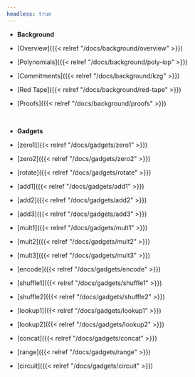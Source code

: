 ```yaml
---
headless: true
---
```


- **Background**

- [Overview]({{< relref "/docs/background/overview" >}})

- [Polynomials]({{< relref "/docs/background/poly-iop" >}})

- [Commitments]({{< relref "/docs/background/kzg" >}})

- [Red Tape]({{< relref "/docs/background/red-tape" >}})

- [Proofs]({{< relref "/docs/background/proofs" >}})
<br />

- **Gadgets**

- [zero1]({{< relref "/docs/gadgets/zero1" >}})
- [zero2]({{< relref "/docs/gadgets/zero2" >}})
- [rotate]({{< relref "/docs/gadgets/rotate" >}})
- [add1]({{< relref "/docs/gadgets/add1" >}})
- [add2]({{< relref "/docs/gadgets/add2" >}})
- [add3]({{< relref "/docs/gadgets/add3" >}})
- [mult1]({{< relref "/docs/gadgets/mult1" >}})
- [mult2]({{< relref "/docs/gadgets/mult2" >}})
- [mult3]({{< relref "/docs/gadgets/mult3" >}})
- [encode]({{< relref "/docs/gadgets/encode" >}})
- [shuffle1]({{< relref "/docs/gadgets/shuffle1" >}})
- [shuffle2]({{< relref "/docs/gadgets/shuffle2" >}})
- [lookup1]({{< relref "/docs/gadgets/lookup1" >}})
- [lookup2]({{< relref "/docs/gadgets/lookup2" >}})
- [concat]({{< relref "/docs/gadgets/concat" >}})
- [range]({{< relref "/docs/gadgets/range" >}})
- [circuit]({{< relref "/docs/gadgets/circuit" >}})

<br />
